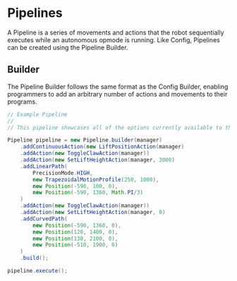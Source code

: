 # Pipelines

A Pipeline is a series of movements and actions that the robot sequentially executes while an autonomous opmode is running. Like Config, Pipelines can be created using the Pipeline Builder.

## Builder

The Pipeline Builder follows the same format as the Config Builder, enabling programmers to add an arbitrary number of actions and movements to their programs.

```java
// Example Pipeline
//
// This pipeline showcases all of the options currently available to the builder

Pipeline pipeline = new Pipeline.builder(manager)
    .addContinuousAction(new LiftPositionAction(manager)
    .addAction(new ToggleClawAction(manager))
    .addAction(new SetLiftHeightAction(manager, 3000)
    .addLinearPath(
        PrecisionMode.HIGH,
        new TrapezoidalMotionProfile(250, 1000),
        new Position(-590, 100, 0),
        new Position(-590, 1360, Math.PI/3)
    )
    .addAction(new ToggleClawAction(manager))
    .addAction(new SetLiftHeightAction(manager, 0)
    .addCurvedPath(
        new Position(-590, 1360, 0),
        new Position(120, 1400, 0),
        new Position(130, 2100, 0),
        new Position(-510, 1900, 0)
    )
    .build();

pipeline.execute();
```



